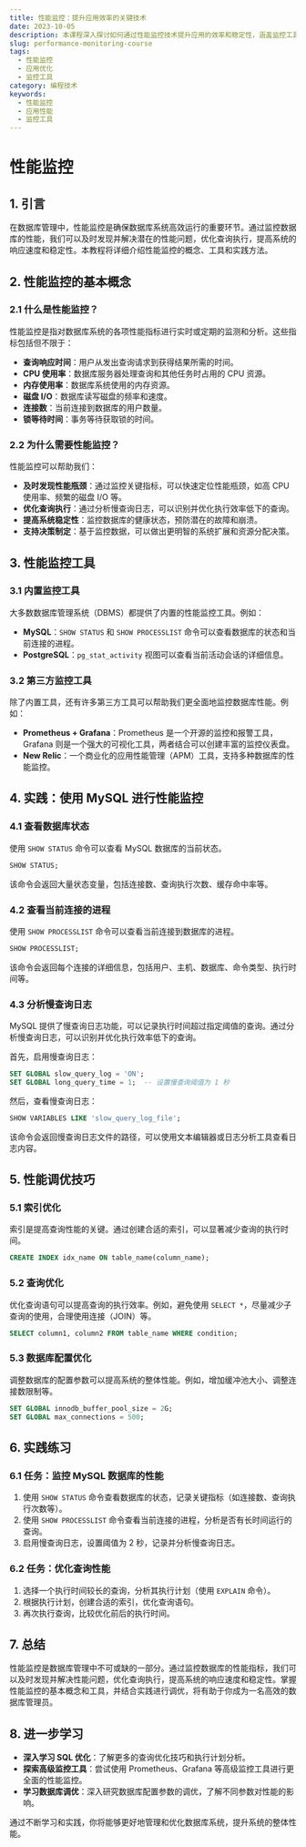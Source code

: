 ```yaml
---
title: 性能监控：提升应用效率的关键技术
date: 2023-10-05
description: 本课程深入探讨如何通过性能监控技术提升应用的效率和稳定性，涵盖监控工具、指标分析及优化策略。
slug: performance-monitoring-course
tags:
  - 性能监控
  - 应用优化
  - 监控工具
category: 编程技术
keywords:
  - 性能监控
  - 应用性能
  - 监控工具
---
```


# 性能监控

## 1. 引言

在数据库管理中，性能监控是确保数据库系统高效运行的重要环节。通过监控数据库的性能，我们可以及时发现并解决潜在的性能问题，优化查询执行，提高系统的响应速度和稳定性。本教程将详细介绍性能监控的概念、工具和实践方法。

## 2. 性能监控的基本概念

### 2.1 什么是性能监控？

性能监控是指对数据库系统的各项性能指标进行实时或定期的监测和分析。这些指标包括但不限于：

- **查询响应时间**：用户从发出查询请求到获得结果所需的时间。
- **CPU 使用率**：数据库服务器处理查询和其他任务时占用的 CPU 资源。
- **内存使用率**：数据库系统使用的内存资源。
- **磁盘 I/O**：数据库读写磁盘的频率和速度。
- **连接数**：当前连接到数据库的用户数量。
- **锁等待时间**：事务等待获取锁的时间。

### 2.2 为什么需要性能监控？

性能监控可以帮助我们：

- **及时发现性能瓶颈**：通过监控关键指标，可以快速定位性能瓶颈，如高 CPU 使用率、频繁的磁盘 I/O 等。
- **优化查询执行**：通过分析慢查询日志，可以识别并优化执行效率低下的查询。
- **提高系统稳定性**：监控数据库的健康状态，预防潜在的故障和崩溃。
- **支持决策制定**：基于监控数据，可以做出更明智的系统扩展和资源分配决策。

## 3. 性能监控工具

### 3.1 内置监控工具

大多数数据库管理系统（DBMS）都提供了内置的性能监控工具。例如：

- **MySQL**：`SHOW STATUS` 和 `SHOW PROCESSLIST` 命令可以查看数据库的状态和当前连接的进程。
- **PostgreSQL**：`pg_stat_activity` 视图可以查看当前活动会话的详细信息。

### 3.2 第三方监控工具

除了内置工具，还有许多第三方工具可以帮助我们更全面地监控数据库性能。例如：

- **Prometheus + Grafana**：Prometheus 是一个开源的监控和报警工具，Grafana 则是一个强大的可视化工具，两者结合可以创建丰富的监控仪表盘。
- **New Relic**：一个商业化的应用性能管理（APM）工具，支持多种数据库的性能监控。

## 4. 实践：使用 MySQL 进行性能监控

### 4.1 查看数据库状态

使用 `SHOW STATUS` 命令可以查看 MySQL 数据库的当前状态。

```sql
SHOW STATUS;
```

该命令会返回大量状态变量，包括连接数、查询执行次数、缓存命中率等。

### 4.2 查看当前连接的进程

使用 `SHOW PROCESSLIST` 命令可以查看当前连接到数据库的进程。

```sql
SHOW PROCESSLIST;
```

该命令会返回每个连接的详细信息，包括用户、主机、数据库、命令类型、执行时间等。

### 4.3 分析慢查询日志

MySQL 提供了慢查询日志功能，可以记录执行时间超过指定阈值的查询。通过分析慢查询日志，可以识别并优化执行效率低下的查询。

首先，启用慢查询日志：

```sql
SET GLOBAL slow_query_log = 'ON';
SET GLOBAL long_query_time = 1;  -- 设置慢查询阈值为 1 秒
```

然后，查看慢查询日志：

```sql
SHOW VARIABLES LIKE 'slow_query_log_file';
```

该命令会返回慢查询日志文件的路径，可以使用文本编辑器或日志分析工具查看日志内容。

## 5. 性能调优技巧

### 5.1 索引优化

索引是提高查询性能的关键。通过创建合适的索引，可以显著减少查询的执行时间。

```sql
CREATE INDEX idx_name ON table_name(column_name);
```

### 5.2 查询优化

优化查询语句可以提高查询的执行效率。例如，避免使用 `SELECT *`，尽量减少子查询的使用，合理使用连接（JOIN）等。

```sql
SELECT column1, column2 FROM table_name WHERE condition;
```

### 5.3 数据库配置优化

调整数据库的配置参数可以提高系统的整体性能。例如，增加缓冲池大小、调整连接数限制等。

```sql
SET GLOBAL innodb_buffer_pool_size = 2G;
SET GLOBAL max_connections = 500;
```

## 6. 实践练习

### 6.1 任务：监控 MySQL 数据库的性能

1. 使用 `SHOW STATUS` 命令查看数据库的状态，记录关键指标（如连接数、查询执行次数等）。
2. 使用 `SHOW PROCESSLIST` 命令查看当前连接的进程，分析是否有长时间运行的查询。
3. 启用慢查询日志，设置阈值为 2 秒，记录并分析慢查询日志。

### 6.2 任务：优化查询性能

1. 选择一个执行时间较长的查询，分析其执行计划（使用 `EXPLAIN` 命令）。
2. 根据执行计划，创建合适的索引，优化查询语句。
3. 再次执行查询，比较优化前后的执行时间。

## 7. 总结

性能监控是数据库管理中不可或缺的一部分。通过监控数据库的性能指标，我们可以及时发现并解决性能问题，优化查询执行，提高系统的响应速度和稳定性。掌握性能监控的基本概念和工具，并结合实践进行调优，将有助于你成为一名高效的数据库管理员。

## 8. 进一步学习

- **深入学习 SQL 优化**：了解更多的查询优化技巧和执行计划分析。
- **探索高级监控工具**：尝试使用 Prometheus、Grafana 等高级监控工具进行更全面的性能监控。
- **学习数据库调优**：深入研究数据库配置参数的调优，了解不同参数对性能的影响。

通过不断学习和实践，你将能够更好地管理和优化数据库系统，提升系统的整体性能。